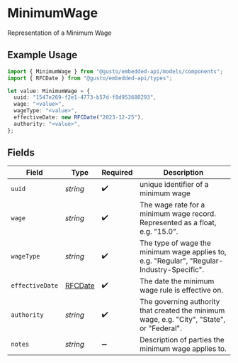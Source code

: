 # MinimumWage

Representation of a Minimum Wage

## Example Usage

```typescript
import { MinimumWage } from "@gusto/embedded-api/models/components";
import { RFCDate } from "@gusto/embedded-api/types";

let value: MinimumWage = {
  uuid: "1547e269-f2e1-4773-b57d-f8d953680293",
  wage: "<value>",
  wageType: "<value>",
  effectiveDate: new RFCDate("2023-12-25"),
  authority: "<value>",
};
```

## Fields

| Field                                                                                      | Type                                                                                       | Required                                                                                   | Description                                                                                |
| ------------------------------------------------------------------------------------------ | ------------------------------------------------------------------------------------------ | ------------------------------------------------------------------------------------------ | ------------------------------------------------------------------------------------------ |
| `uuid`                                                                                     | *string*                                                                                   | :heavy_check_mark:                                                                         | unique identifier of a minimum wage                                                        |
| `wage`                                                                                     | *string*                                                                                   | :heavy_check_mark:                                                                         | The wage rate for a minimum wage record. Represented as a float, e.g. "15.0".              |
| `wageType`                                                                                 | *string*                                                                                   | :heavy_check_mark:                                                                         | The type of wage the minimum wage applies to, e.g. "Regular", "Regular-Industry-Specific". |
| `effectiveDate`                                                                            | [RFCDate](../../types/rfcdate.md)                                                          | :heavy_check_mark:                                                                         | The date the minimum wage rule is effective on.                                            |
| `authority`                                                                                | *string*                                                                                   | :heavy_check_mark:                                                                         | The governing authority that created the minimum wage, e.g. "City", "State", or "Federal". |
| `notes`                                                                                    | *string*                                                                                   | :heavy_minus_sign:                                                                         | Description of parties the minimum wage applies to.                                        |